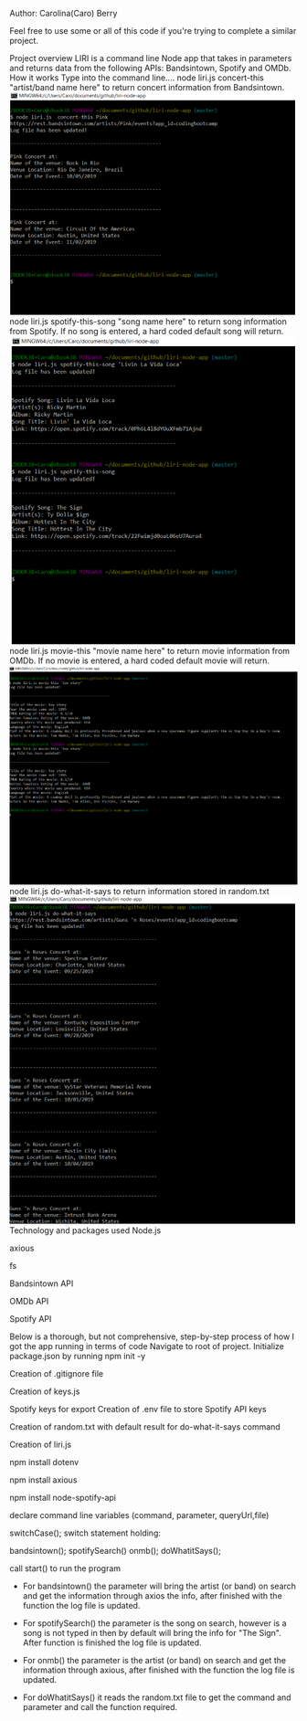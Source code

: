 Author: Carolina(Caro) Berry

Feel free to use some or all of this code if you're trying to complete a similar project.

Project overview
LIRI is a command line Node app that takes in parameters and returns data from the following APIs: Bandsintown, Spotify and OMDb.
How it works
Type into the command line....
node liri.js concert-this "artist/band name here" to return concert information from Bandsintown.
![](screenshots/concert-this.png)
node liri.js spotify-this-song "song name here" to return song information from Spotify. If no song is entered, a hard coded default song will return.
![](screenshots/spotify-this-song.png)
node liri.js movie-this "movie name here" to return movie information from OMDb. If no movie is entered, a hard coded default movie will return.
![](screenshots/movie-this.png)
node liri.js do-what-it-says to return information stored in random.txt
![](screenshots/do-what-it-says.png)
Technology and packages used
Node.js

axious

fs

Bandsintown API

OMDb API

Spotify API

Below is a thorough, but not comprehensive, step-by-step process of how I got the app running in terms of code
Navigate to root of project. Initialize package.json by running npm init -y

Creation of .gitignore file

Creation of keys.js

Spotify keys for export
Creation of .env file to store Spotify API keys

Creation of random.txt with default result for do-what-it-says command

Creation of liri.js

npm install dotenv

npm install axious

npm install node-spotify-api

declare command line variables (command, parameter, queryUrl,file)

switchCase(); switch statement holding:

bandsintown();
spotifySearch()
onmb();
doWhatitSays();

call start() to run the program

- For bandsintown() the parameter will bring the artist (or band) on search and get the information through axios the info,
after finished with the function the log file is updated.

- For spotifySearch() the parameter is the song on search, however is a song is not typed in then by default
will bring the info for "The Sign". After function is finished the log file is updated.

- For onmb() the parameter is the artist (or band) on search and get the information through axious, after finished with the 
function the log file is updated.

- For doWhatitSays() it reads the random.txt file to get the command and parameter and call the function required.


